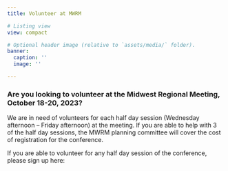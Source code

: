 ```yaml
---
title: Volunteer at MWRM

# Listing view
view: compact

# Optional header image (relative to `assets/media/` folder).
banner:
  caption: ''
  image: ''

---
```

### Are you looking to volunteer at the Midwest Regional Meeting, October 18-20, 2023?

We are in need of volunteers for each half day session (Wednesday afternoon – Friday afternoon) at the meeting. If you are able to help with 3 of the half day sessions, the MWRM planning committee will cover the cost of registration for the conference.

If you are able to volunteer for any half day session of the conference, please sign up here: